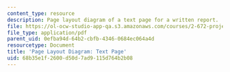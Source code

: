 ```yaml
---
content_type: resource
description: Page layout diagram of a text page for a written report.
file: https://ol-ocw-studio-app-qa.s3.amazonaws.com/courses/2-672-project-laboratory-spring-2009/68b35e1f2600d50d7ad9115d764b2b08_text.pdf
file_type: application/pdf
parent_uid: 0efba94d-64b2-cbfb-4346-0684ec064a4d
resourcetype: Document
title: 'Page Layout Diagram: Text Page'
uid: 68b35e1f-2600-d50d-7ad9-115d764b2b08
---
```

